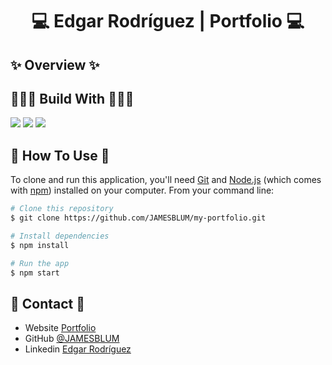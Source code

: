 <h1 align="center">💻 Edgar Rodríguez | Portfolio 💻</h1>

## ✨ Overview ✨

## 👨🏽‍💻 Build With 👨🏽‍💻
<p>
    <img src="https://img.shields.io/badge/React-20232A?style=for-the-badge&logo=react&logoColor=61DAFB">
    <img src="https://img.shields.io/badge/HTML5-E34F26?style=for-the-badge&logo=html5&logoColor=white">
    <img src="https://img.shields.io/badge/CSS3-1572B6?style=for-the-badge&logo=css3&logoColor=white">
</p>

## 🚀 How To Use 🚀
To clone and run this application, you'll need [Git](https://git-scm.com) and [Node.js](https://nodejs.org/en/download/) (which comes with [npm](http://npmjs.com)) installed on your computer. From your command line:

```bash
# Clone this repository
$ git clone https://github.com/JAMESBLUM/my-portfolio.git

# Install dependencies
$ npm install

# Run the app
$ npm start
```

## 📧 Contact 📧
- Website [Portfolio](https://portfolioedd.netlify.app/)
- GitHub [@JAMESBLUM](https://{https://github.com/JAMESBLUM})
- Linkedin [Edgar Rodríguez](https://www.linkedin.com/in/edgarrv/)
